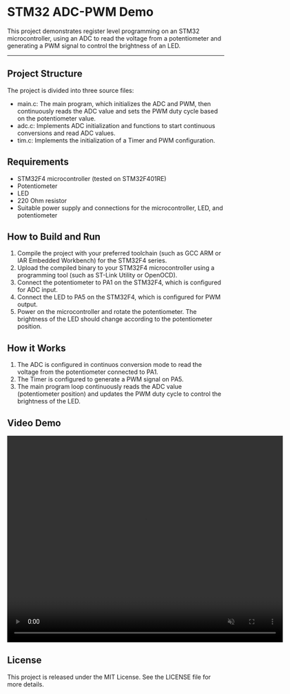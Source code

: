 # STM32 ADC-PWM Demo

This project demonstrates register level programming on an STM32 microcontroller, using an ADC to read the voltage from a potentiometer and generating a PWM signal to control the brightness of an LED.

---

## Project Structure

The project is divided into three source files:

- main.c: The main program, which initializes the ADC and PWM, then continuously reads the ADC value and sets the PWM duty cycle based on the potentiometer value.
- adc.c: Implements ADC initialization and functions to start continuous conversions and read ADC values.
- tim.c: Implements the initialization of a Timer and PWM configuration.

## Requirements

- STM32F4 microcontroller (tested on STM32F401RE)
- Potentiometer
- LED
- 220 Ohm resistor
- Suitable power supply and connections for the microcontroller, LED, and potentiometer

## How to Build and Run

1. Compile the project with your preferred toolchain (such as GCC ARM or IAR Embedded Workbench) for the STM32F4 series.
2. Upload the compiled binary to your STM32F4 microcontroller using a programming tool (such as ST-Link Utility or OpenOCD).
3. Connect the potentiometer to PA1 on the STM32F4, which is configured for ADC input.
4. Connect the LED to PA5 on the STM32F4, which is configured for PWM output.
5. Power on the microcontroller and rotate the potentiometer. The brightness of the LED should change according to the potentiometer position.

## How it Works

1. The ADC is configured in continuos conversion mode to read the voltage from the potentiometer connected to PA1.
2. The Timer is configured to generate a PWM signal on PA5.
3. The main program loop continuously reads the ADC value (potentiometer position) and updates the PWM duty cycle to control the brightness of the LED.

## Video Demo

<video width="640" height="480" controls muted>
  <source src="demo/demo.MOV" type="video/quicktime">
  Your browser does not support the video tag.
</video>

## License

This project is released under the MIT License. See the LICENSE file for more details.
